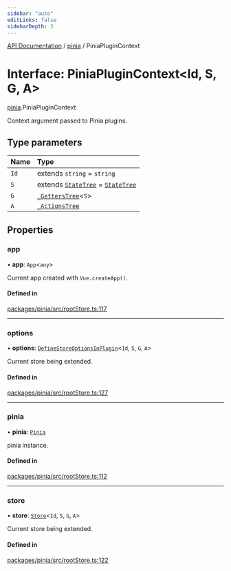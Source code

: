 ```yaml
---
sidebar: "auto"
editLinks: false
sidebarDepth: 3
---
```


[API Documentation](../index.md) / [pinia](../modules/pinia.md) / PiniaPluginContext

# Interface: PiniaPluginContext<Id, S, G, A\>

[pinia](../modules/pinia.md).PiniaPluginContext

Context argument passed to Pinia plugins.

## Type parameters

| Name | Type |
| :------ | :------ |
| `Id` | extends `string` = `string` |
| `S` | extends [`StateTree`](../modules/pinia.md#statetree) = [`StateTree`](../modules/pinia.md#statetree) |
| `G` | [`_GettersTree`](../modules/pinia.md#_getterstree)<`S`\> |
| `A` | [`_ActionsTree`](../modules/pinia.md#_actionstree) |

## Properties

### app

• **app**: `App`<`any`\>

Current app created with `Vue.createApp()`.

#### Defined in

[packages/pinia/src/rootStore.ts:117](https://github.com/vuejs/pinia/blob/2b998ee/packages/pinia/src/rootStore.ts#L117)

___

### options

• **options**: [`DefineStoreOptionsInPlugin`](pinia.DefineStoreOptionsInPlugin.md)<`Id`, `S`, `G`, `A`\>

Current store being extended.

#### Defined in

[packages/pinia/src/rootStore.ts:127](https://github.com/vuejs/pinia/blob/2b998ee/packages/pinia/src/rootStore.ts#L127)

___

### pinia

• **pinia**: [`Pinia`](pinia.Pinia.md)

pinia instance.

#### Defined in

[packages/pinia/src/rootStore.ts:112](https://github.com/vuejs/pinia/blob/2b998ee/packages/pinia/src/rootStore.ts#L112)

___

### store

• **store**: [`Store`](../modules/pinia.md#store)<`Id`, `S`, `G`, `A`\>

Current store being extended.

#### Defined in

[packages/pinia/src/rootStore.ts:122](https://github.com/vuejs/pinia/blob/2b998ee/packages/pinia/src/rootStore.ts#L122)
